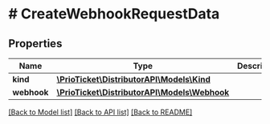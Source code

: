 # # CreateWebhookRequestData

## Properties

Name | Type | Description | Notes
------------ | ------------- | ------------- | -------------
**kind** | [**\PrioTicket\DistributorAPI\Models\Kind**](Kind.md) |  |
**webhook** | [**\PrioTicket\DistributorAPI\Models\Webhook**](Webhook.md) |  |

[[Back to Model list]](../../README.md#models) [[Back to API list]](../../README.md#endpoints) [[Back to README]](../../README.md)
